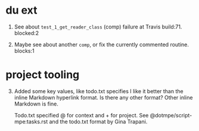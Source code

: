 

# du ext
1. See about `test_1_get_reader_class` (comp) failure at Travis build:71.
   blocked:2

2. Maybe see about another `comp`, or fix the currently commented routine.
   blocks:1


# project tooling
3. Added some key values, like todo.txt specifies I like it better than the 
   inline Markdown hyperlink format. Is there any other format?
   Other inline Markdown is fine. 

   Todo.txt specified @ for context and + for project.
   See @dotmpe/script-mpe:tasks.rst and the todo.txt format by Gina Trapani.

